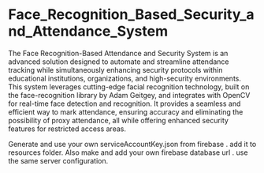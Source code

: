 # Face_Recognition_Based_Security_and_Attendance_System
The Face Recognition-Based Attendance and Security System is an advanced solution designed 
to automate and streamline attendance tracking while simultaneously enhancing security 
protocols within educational institutions, organizations, and high-security environments. This 
system leverages cutting-edge facial recognition technology, built on the face-recognition 
library by Adam Geitgey, and integrates with OpenCV for real-time face detection and 
recognition. It provides a seamless and efficient way to mark attendance, ensuring accuracy and 
eliminating the possibility of proxy attendance, all while offering enhanced security features 
for restricted access areas.


Generate and use your own serviceAccountKey.json from firebase . add it to resources folder.
Also make and add your own firebase database url . use the same server configuration.
